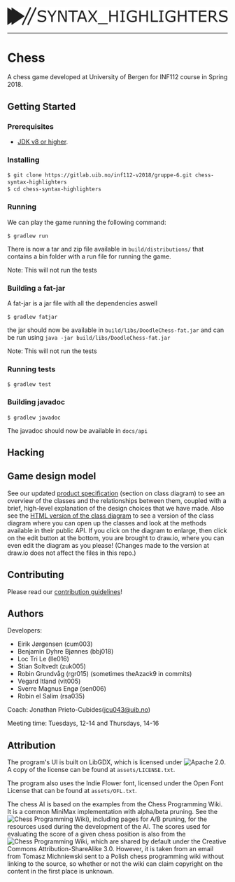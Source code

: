![Logo](assets/logo.png)

-----------------------------------------------------------------------------

# Chess

A chess game developed at University of Bergen for INF112
course in Spring 2018.

## Getting Started

### Prerequisites

- [JDK v8 or higher](http://www.oracle.com/technetwork/java/javase/downloads/jdk8-downloads-2133151.html).

### Installing

```
$ git clone https://gitlab.uib.no/inf112-v2018/gruppe-6.git chess-syntax-highlighters
$ cd chess-syntax-highlighters
```

### Running

We can play the game running the following command:

```
$ gradlew run
```

There is now a tar and zip file available in `build/distributions/` that contains a bin folder with a run file for running the game.

Note: This will not run the tests

### Building a fat-jar

A fat-jar is a jar file with all the dependencies aswell

```
$ gradlew fatjar
```

the jar should now be available in `build/libs/DoodleChess-fat.jar` and can be run using `java -jar build/libs/DoodleChess-fat.jar`

Note: This will not run the tests

### Running tests

```
$ gradlew test
```

### Building javadoc

```
$ gradlew javadoc
```

The javadoc should now be available in `docs/api`

## Hacking

## Game design model

See our updated [product specification](/docs/product-spec/product-specification.pdf) (section on class diagram) to see an overview of the classes and the relationships between them, coupled with a brief, high-level explanation of the design choices that we have made. Also see the [HTML version of the class diagram](/docs/diagrams/classdiagram.html) to see a version of the class diagram where you can open up the classes and look at the methods available in their public API. If you click on the diagram to enlarge, then click on the edit button at the bottom, you are brought to draw.io, where you can even edit the diagram as you please! (Changes made to the version at draw.io does not affect the files in this repo.)

## Contributing

Please read our [contribution guidelines](CONTRIBUTING.md)!

## Authors

Developers:

- Eirik Jørgensen (cum003)
- Benjamin Dyhre Bjønnes  (bbj018)
- Loc Tri Le (lle016)
- Stian Soltvedt  (zuk005)
- Robin Grundvåg  (rgr015) (sometimes theAzack9 in commits)
- Vegard Itland (vit005)
- Sverre Magnus Engø  (sen006)
- Robin el Salim  (rsa035)

Coach: Jonathan Prieto-Cubides(jcu043@uib.no)

Meeting time: Tuesdays, 12-14 and Thursdays, 14-16

## Attribution

The program's UI is built on LibGDX, which is licensed under ![Apache 2.0](https://www.apache.org/licenses/LICENSE-2.0). A copy of the license can be found at `assets/LICENSE.txt`.

The program also uses the Indie Flower font, licensed under the Open Font License that can be found at `assets/OFL.txt`.

The chess AI is based on the examples from the Chess Programming Wiki. It is a common MiniMax implementation with alpha/beta pruning. See the ![Chess Programming Wiki](https://chessprogramming.wikispaces.com/Minimax)), including pages for A/B pruning, for the resources used during the development of the AI.
The scores used for evaluating the score of a given chess position is also from the ![Chess Programming Wiki](https://chessprogramming.wikispaces.com/Simplified+evaluation+function), which are shared by default under the Creative Commons Attribution-ShareAlike 3.0. However, it is taken from an email from Tomasz Michniewski sent to a Polish chess programming wiki without linking to the source, so whether or not the wiki can claim copyright on the content in the first place is unknown.
